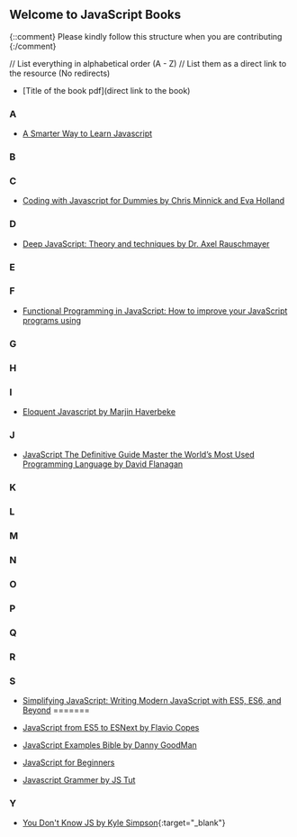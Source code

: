 ## Welcome to JavaScript Books

{::comment}
Please kindly follow this structure when you are contributing
{:/comment}

// List everything in alphabetical order (A - Z)
// List them as a direct link to the resource (No redirects)

- [Title of the book pdf](direct link to the book)


### A

- [A Smarter Way to Learn Javascript](https://drive.google.com/file/d/1KmoPCO8AqzhwF9VXvmkx1a2gjZv4oyDx/view?usp=share_link)

### B

### C

- [Coding with Javascript for Dummies by Chris Minnick and Eva Holland](https://drive.google.com/file/d/1EtDMrub18Gk-ROPTvC54djpjknwtIx4U/view?usp=sharing)

### D

- [Deep JavaScript: Theory and techniques by Dr. Axel Rauschmayer]()

### E

### F

- [Functional Programming in JavaScript: How to improve your JavaScript programs using](http://www.pdfdrive.com/functional-programming-in-javascript-how-to-improve-your-javascript-programs-using-functional-techniques-e168197597.html)

### G

### H

### I

- [Eloquent Javascript by Marjin Haverbeke](https://drive.google.com/file/d/1KtNo_n0fBfSExSD7kNk_SDX09W-4n42q/view?usp=share_link)

### J

- [JavaScript The Definitive Guide Master the World’s Most Used Programming Language by David Flanagan](https://drive.google.com/file/d/147seSX917Fcv2xrPa0Ye4pGd0-ZIuyff/view?usp=sharing)

### K

### L

### M

### N

### O

### P

### Q

### R

### S

- [Simplifying JavaScript: Writing Modern JavaScript with ES5, ES6, and Beyond](http://www.pdfdrive.com/simplifying-javascript-writing-modern-javascript-with-es5-es6-and-beyond-e158264905.html)
=======
- [JavaScript from ES5 to ESNext by Flavio Copes](https://drive.google.com/file/d/1mGVFGGPejlkv4lQnDO3kR_n5J_9xoAkr/view?usp=sharing)

- [JavaScript Examples Bible by Danny GoodMan](https://drive.google.com/file/d/1rd7lPJhsovotZebYwnQiMPvZm_zQkK4O/view?usp=sharing)

- [JavaScript for Beginners](https://drive.google.com/file/d/1ZS0yIqrtFq1EzJcMb_v5mr_OXP5z3POt/view)

- [Javascript Grammer by JS Tut](https://drive.google.com/file/d/1wjQQv-SWg819cnwaEoRPJDImF4F2iXl7/view?usp=sharing)


### Y

- [You Don't Know JS by Kyle Simpson](https://drive.google.com/drive/folders/1wSYM3MMocTKK0jJib5GBBehlEd4wEycy?usp=sharing){:target="_blank"}

